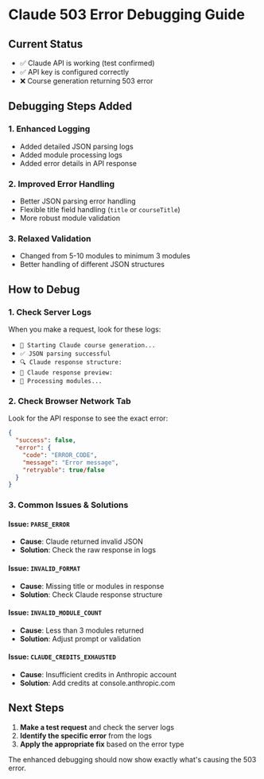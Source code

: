 # Claude 503 Error Debugging Guide

## Current Status
- ✅ Claude API is working (test confirmed)
- ✅ API key is configured correctly
- ❌ Course generation returning 503 error

## Debugging Steps Added

### 1. Enhanced Logging
- Added detailed JSON parsing logs
- Added module processing logs
- Added error details in API response

### 2. Improved Error Handling
- Better JSON parsing error handling
- Flexible title field handling (`title` or `courseTitle`)
- More robust module validation

### 3. Relaxed Validation
- Changed from 5-10 modules to minimum 3 modules
- Better handling of different JSON structures

## How to Debug

### 1. Check Server Logs
When you make a request, look for these logs:
- `🚀 Starting Claude course generation...`
- `✅ JSON parsing successful`
- `🔍 Claude response structure:`
- `📝 Claude response preview:`
- `🔄 Processing modules...`

### 2. Check Browser Network Tab
Look for the API response to see the exact error:
```json
{
  "success": false,
  "error": {
    "code": "ERROR_CODE",
    "message": "Error message",
    "retryable": true/false
  }
}
```

### 3. Common Issues & Solutions

#### Issue: `PARSE_ERROR`
- **Cause**: Claude returned invalid JSON
- **Solution**: Check the raw response in logs

#### Issue: `INVALID_FORMAT`
- **Cause**: Missing title or modules in response
- **Solution**: Check Claude response structure

#### Issue: `INVALID_MODULE_COUNT`
- **Cause**: Less than 3 modules returned
- **Solution**: Adjust prompt or validation

#### Issue: `CLAUDE_CREDITS_EXHAUSTED`
- **Cause**: Insufficient credits in Anthropic account
- **Solution**: Add credits at console.anthropic.com

## Next Steps

1. **Make a test request** and check the server logs
2. **Identify the specific error** from the logs
3. **Apply the appropriate fix** based on the error type

The enhanced debugging should now show exactly what's causing the 503 error.